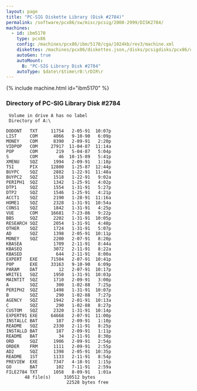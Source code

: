 ```yaml
---
layout: page
title: "PC-SIG Diskette Library (Disk #2784)"
permalink: /software/pcx86/sw/misc/pcsig/2000-2999/DISK2784/
machines:
  - id: ibm5170
    type: pcx86
    config: /machines/pcx86/ibm/5170/cga/1024kb/rev3/machine.xml
    diskettes: /machines/pcx86/diskettes.json,/disks/pcsigdisks/pcx86/diskettes.json
    autoGen: true
    autoMount:
      B: "PC-SIG Library Disk #2784"
    autoType: $date\r$time\rB:\rDIR\r
---
```


{% include machine.html id="ibm5170" %}

### Directory of PC-SIG Library Disk #2784

     Volume in drive A has no label
     Directory of A:\

    DODONT   TXT     11754   2-05-91  10:07p
    LIST     COM      4066   9-10-90   6:09p
    MONEY    COM      8390   2-09-91   2:20p
    VIDPOP   COM     27917  11-04-87  11:14a
    POP      COM       219   5-04-87   5:04p
    S        COM        46  10-15-89   5:41p
    XMENU    SQZ      1994   2-09-91   1:18p
    TSI      PIX     12800   1-25-87  12:44p
    BUYPC    SQZ      2882   1-22-91  11:48a
    BUYPC2   SQZ      1518   1-22-91   9:02a
    PERIPH1  SQZ      1342   1-25-91   4:02p
    DTP1     SQZ      1554   1-31-91   5:27p
    DTP2     SQZ      1546   1-25-91   4:21p
    ACCT1    SQZ      2190   1-28-91  11:16a
    HOME1    SQZ      2328   1-31-91  10:54a
    CONS1    SQZ      1842   1-31-91   4:25p
    VUE      COM     16681   7-23-86   9:22p
    BBS      SQZ      2202   1-31-91  10:05p
    RESEARCH SQZ      2054   1-31-91   4:48p
    OTHER    SQZ      1724   1-31-91   5:07p
    AD       SQZ      1398   2-05-91  10:11p
    MONEY    SQZ      2200   2-07-91   8:20p
    KBASEA            1709   2-11-91   8:44a
    KBASEQ            3072   2-11-91   8:22a
    KBASED             644   2-11-91   8:00a
    EXPERT   EXE     71504   2-07-91  10:41p
    P0P      EXE     33163   9-10-90   6:09p
    PARAM    DAT        12   2-07-91  10:17p
    WRITE1   SQZ      1950   1-31-91  10:03p
    MAINTIT  SQZ      1710   2-09-91   3:00p
    A        SQZ       300   1-02-88   7:25p
    PERIPH2  SQZ      1498   1-31-91  10:07p
    B        SQZ       290   1-02-88   7:27p
    AGENCY   SQZ      1942   2-01-91  10:13a
    C        SQZ       290   1-02-88   8:27p
    CUSTOM   SQZ      2320   1-31-91  10:14p
    EXPERT91 EXE     64668   2-07-91  11:00p
    INSTALLC BAT       187   2-09-91   1:10p
    README   SQZ      2330   2-11-91   8:25p
    INSTALLD BAT       187   2-09-91   1:11p
    README   BAT        34   2-11-91   8:30p
    ORD      SQZ      1906   2-09-91   2:54p
    ORDER    FRM      1111   2-09-91   2:55p
    AD2      SQZ      1398   2-05-91  10:35p
    README   1ST      1133   2-11-91   8:54p
    PREVIEW  EXE      7347   4-18-91   1:15p
    GO       BAT       102   7-11-91   2:59a
    FILE2784 TXT      1058   8-09-91   1:01a
           48 file(s)     310512 bytes
                           22528 bytes free
